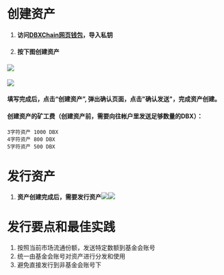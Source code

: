 # 创建资产

1. #### 访问[DBXChain网页钱包](https://wallet.dbx.io)，导入私钥
2. #### 按下图创建资产

#### ![](/assets/create_asset1.png)

![](/assets/create_asset2.png)

#### 填写完成后，点击“创建资产”, 弹出确认页面，点击"确认发送"，完成资产创建。

#### 创建资产的矿工费（创建资产前，需要向往帐户里发送足够数量的DBX）：

```
3字符资产 1000 DBX
4字符资产 800 DBX
5字符资产 500 DBX
```

# 发行资产

1. #### 资产创建完成后，需要发行资产![](/assets/issue_asset1.png)![](/assets/issue_asset2.png)

# 发行要点和最佳实践

1. 按照当前市场流通份额，发送特定数额到基金会账号
2. 统一由基金会账号对资产进行分发和使用
3. 避免直接发行到非基金会账号下



